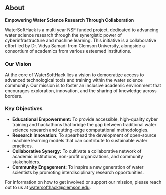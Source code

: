 ## About

**Empowering Water Science Research Through Collaboration**

WaterSoftHack is a multi year NSF funded project, dedicated to advancing water science research through the synergistic power of cyberinfrastructure and machine learning. This initiative is a collaborative effort led by Dr. Vidya Samadi from Clemson University, alongside a consortium of academics from various esteemed institutions.

### Our Vision

At the core of WaterSoftHack lies a vision to democratize access to advanced technological tools and training within the water science community. Our mission is to foster an inclusive academic environment that encourages exploration, innovation, and the sharing of knowledge across borders.

### Key Objectives

- **Educational Empowerment:** To provide accessible, high-quality cyber training and hackathons that bridge the gap between traditional water science research and cutting-edge computational methodologies.
- **Research Innovation:** To spearhead the development of open-source machine learning models that can contribute to sustainable water practices.
- **Collaborative Synergy:** To cultivate a collaborative network of academic institutions, non-profit organizations, and community stakeholders.
- **Community Engagement:** To inspire a new generation of water scientists by promoting interdisciplinary research opportunities.

For information on how to get involved or support our mission, please reach out to us at [watersofthack@clemson.edu](mailto:watersofthack@clemson.edu).
